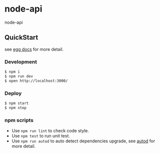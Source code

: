 # node-api

node-api

## QuickStart

<!-- add docs here for user -->

see [egg docs][egg] for more detail.

### Development

```bash
$ npm i
$ npm run dev
$ open http://localhost:3000/
```

### Deploy

```bash
$ npm start
$ npm stop
```

### npm scripts

- Use `npm run lint` to check code style.
- Use `npm test` to run unit test.
- Use `npm run autod` to auto detect dependencies upgrade, see [autod](https://www.npmjs.com/package/autod) for more detail.

[egg]: https://eggjs.org
